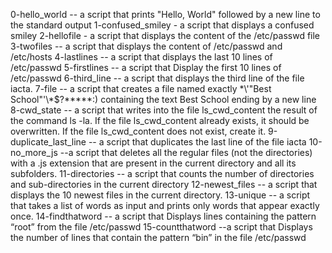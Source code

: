 0-hello_world -- a script that prints "Hello, World" followed by a new line to the standard output
1-confused_smiley - a script that displays a confused smiley
2-hellofile - a script that displays the content of the /etc/passwd file
3-twofiles -- a script that displays the content of /etc/passwd and /etc/hosts
4-lastlines -- a script that displays the last 10 lines of /etc/passwd
5-firstlines -- a script that Display the first 10 lines of /etc/passwd
6-third_line --  a script that displays the third line of the file iacta.
7-file --  a script that creates a file named exactly \*\\'"Best School"\'\\*$\?\*\*\*\*\*:) containing the text Best School ending by a new line
8-cwd_state --  a script that writes into the file ls_cwd_content the result of the command ls -la. If the file ls_cwd_content already exists, it should be overwritten. If the file ls_cwd_content does not exist, create it.
9-duplicate_last_line -- a script that duplicates the last line of the file iacta
10-no_more_js --a script that deletes all the regular files (not the directories) with a .js extension that are present in the current directory and all its subfolders.
11-directories -- a script that counts the number of directories and sub-directories in the current directory
12-newest_files -- a script that displays the 10 newest files in the current directory.
13-unique -- a script that takes a list of words as input and prints only words that appear exactly once.
14-findthatword -- a script that Displays lines containing the pattern “root” from the file /etc/passwd
15-countthatword --a script that Displays the number of lines that contain the pattern “bin” in the file /etc/passwd
